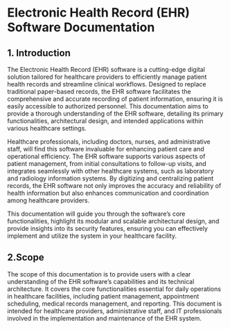 # Electronic Health Record (EHR) Software Documentation

## 1. Introduction
The Electronic Health Record (EHR) software is a cutting-edge digital solution tailored for healthcare providers to efficiently manage patient health records and streamline clinical workflows. Designed to replace traditional paper-based records, the EHR software facilitates the comprehensive and accurate recording of patient information, ensuring it is easily accessible to authorized personnel. This documentation aims to provide a thorough understanding of the EHR software, detailing its primary functionalities, architectural design, and intended applications within various healthcare settings.

Healthcare professionals, including doctors, nurses, and administrative staff, will find this software invaluable for enhancing patient care and operational efficiency. The EHR software supports various aspects of patient management, from initial consultations to follow-up visits, and integrates seamlessly with other healthcare systems, such as laboratory and radiology information systems. By digitizing and centralizing patient records, the EHR software not only improves the accuracy and reliability of health information but also enhances communication and coordination among healthcare providers.

This documentation will guide you through the software’s core functionalities, highlight its modular and scalable architectural design, and provide insights into its security features, ensuring you can effectively implement and utilize the system in your healthcare facility.

## 2.Scope

The scope of this documentation is to provide users with a clear understanding of the EHR software’s capabilities and its technical architecture. It covers the core functionalities essential for daily operations in healthcare facilities, including patient management, appointment scheduling, medical records management, and reporting. This document is intended for healthcare providers, administrative staff, and IT professionals involved in the implementation and maintenance of the EHR system.